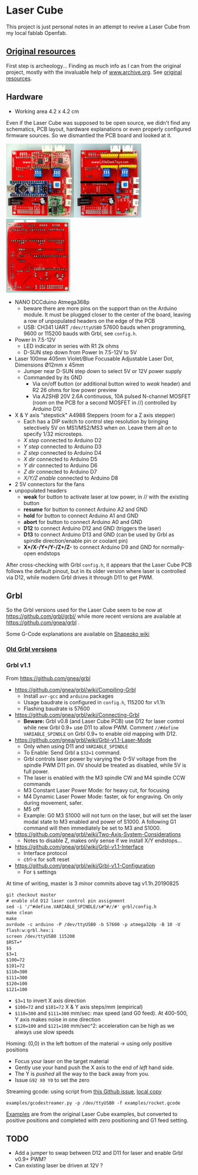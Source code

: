 # Laser Cube

This project is just personal notes in an attempt to revive a Laser Cube from my local fablab Openfab.

## [Original resources](original_resources/README.md)

First step is archeology... Finding as much info as I can from the original project, mostly with the invaluable help of www.archive.org. See [original resources](original_resources/README.md).

## Hardware

* Working area 4.2 x 4.2 cm

Even if the Laser Cube was supposed to be open source, we didn't find any schematics, PCB layout, hardware explanations or even properly configured firmware sources. So we dismantled the PCB board and looked at it.

<img src="pictures/pcb_front_populated.jpg" height=200><img src="pictures/pcb_front.jpg" height=200><img src="pictures/pcb_back.jpg" height=200>

* NANO DCCduino Atmega368p
  * beware there are more pins on the support than on the Arduino module. It must be plugged closer to the center of the board, leaving a row of unpopulated headers on the edge of the PCB
  * USB: CH341 UART `/dev/ttyUSB0` 57600 bauds when programming, 9600 or 115200 bauds with Grbl, see `config.h`.
* Power In 7.5-12V
  * LED indicator in series with R1 2k ohms
  * D-SUN step down from Power In 7.5-12V to 5V
* Laser 100mw 405nm Violet/Blue Focusable Adjustable Laser Dot, Dimensions Ø12mm x 45mm
  * Jumper near D-SUN step down to select 5V or 12V power supply
  * Commanded by its GND
    * Via on/off button (or additional button wired to *weak* header) and R2 26 ohms for low power preview
    * Via *A2SHB* 20V 2.6A continuous, 10A pulsed N-channel MOSFET (room on the PCB for a second MOSFET in //) controlled by Arduino D12
* X & Y axis "stepstick" A4988 Steppers (room for a Z axis stepper)
  * Each has a DIP switch to control step resolution by bringing selectively 5V on MS1/MS2/MS3 when *on*. Leave them all *on* to specify 1/32 microsteps.
  * *X step* connected to Arduino D2
  * *Y step* connected to Arduino D3
  * *Z step* connected to Arduino D4
  * *X dir* connected to Arduino D5
  * *Y dir* connected to Arduino D6
  * *Z dir* connected to Arduino D7
  * *X/Y/Z enable* connected to Arduino D8
* 2 5V connectors for the fans
* unpopulated headers
  * **weak** for button to activate laser at low power, in // with the existing button
  * **resume** for button to connect Arduino A2 and GND
  * **hold** for button to connect Arduino A1 and GND
  * **abort** for button to connect Arduino A0 and GND
  * **D12** to connect Arduino D12 and GND (triggers the laser)
  * **D13** to connect Arduino D13 and GND (can be used by Grbl as spindle direction/enable pin or coolant pin)
  * **X+/X-/Y+/Y-/Z+/Z-** to connect Arduino D9 and GND for normally-open endstops

After cross-checking with Grbl `config.h`, it appears that the Laser Cube PCB follows the default pinout, but in its older version where laser is controlled via D12, while modern Grbl drives it through D11 to get PWM.

## Grbl

So the Grbl versions used for the Laser Cube seem to be now at https://github.com/grbl/grbl/ while more recent versions are available at https://github.com/gnea/grbl .

Some G-Code explanations are available on [Shapeoko wiki](https://wiki.shapeoko.com/index.php/G-Code)

### [Old Grbl versions](notes_old_grbl.md)


### Grbl v1.1

From https://github.com/gnea/grbl

* https://github.com/gnea/grbl/wiki/Compiling-Grbl
  * Install `avr-gcc` and `arduino` packages
  * Usage baudrate is configured in `config.h`, 115200 for v1.1h
  * Flashing baudrate is 57600
* https://github.com/gnea/grbl/wiki/Connecting-Grbl
  * **Beware:** Grbl v0.8 (and Laser Cube PCB) use D12 for laser control while new Grbl 0.9+ use D11 to allow PWM. Comment `//#define VARIABLE_SPINDLE` on Grbl 0.9+ to enable old mapping with D12.
* https://github.com/gnea/grbl/wiki/Grbl-v1.1-Laser-Mode
  * Only when using D11 and `VARIABLE_SPINDLE`
  * To Enable: Send Grbl a `$32=1` command.
  * Grbl controls laser power by varying the 0-5V voltage from the spindle PWM D11 pin. 0V should be treated as disabled, while 5V is full power.
  * The laser is enabled with the M3 spindle CW and M4 spindle CCW commands
  * M3 Constant Laser Power Mode: for heavy cut, for focusing
  * M4 Dynamic Laser Power Mode: faster, ok for engraving. On only during movement, safer.
  * M5 off
  * Example: G0 M3 S1000 will not turn on the laser, but will set the laser modal state to M3 enabled and power of S1000. A following G1 command will then immediately be set to M3 and S1000.
* https://github.com/gnea/grbl/wiki/Two-Axis-System-Considerations
  * Notes to disable Z, makes only sense if we install X/Y endstops...
* https://github.com/gnea/grbl/wiki/Grbl-v1.1-Interface
  * Interface protocol
  * ctrl-x for soft reset
* https://github.com/gnea/grbl/wiki/Grbl-v1.1-Configuration
  * For `$` settings

At time of writing, master is 3 minor commits above tag v1.1h.20190825
```
git checkout master
# enable old D12 laser control pin assignment
sed -i '/^#define.VARIABLE_SPINDLE/s#^#//#' grbl/config.h
make clean
make
avrdude -c arduino -P /dev/ttyUSB0 -b 57600 -p atmega328p -B 10 -U flash:w:grbl.hex:i
screen /dev/ttyUSB0 115200
$RST=*
$$
$3=1
$100=72
$101=72
$110=300
$111=300
$120=100
$121=100
```

* `$3=1` to invert X axis direction
* `$100=72` and `$101=72` X \& Y axis steps/mm (empirical)
* `$110=300` and `$111=300` mm/sec: max speed (and G0 feed). At 400-500, Y axis makes noise in one direction
* `$120=100` and `$121=100` mm/sec^2: acceleration can be high as we always use slow speeds

Homing: (0,0) in the left bottom of the material -> using only positive positions

* Focus your laser on the target material
* Gently use your hand push the X axis to the end of *left* hand side. 
* The Y is *pushed* all the way to the back away from you. 
* Issue `G92 X0 Y0` to set the zero

Streaming gcode: using script from [this Github issue](https://github.com/gnea/grbl/issues/899#issuecomment-669795947), [local copy](examples/gcodestreamer.py)

```
examples/gcodestreamer.py -p /dev/ttyUSB0 -f examples/rocket.gcode
```
[Examples](examples) are from the original Laser Cube examples, but converted to positive positions and completed with zero positioning and G1 feed setting.

## TODO

* Add a jumper to swap between D12 and D11 for laser and enable Grbl v0.9+ PWM?
* Can existing laser be driven at 12V ?

